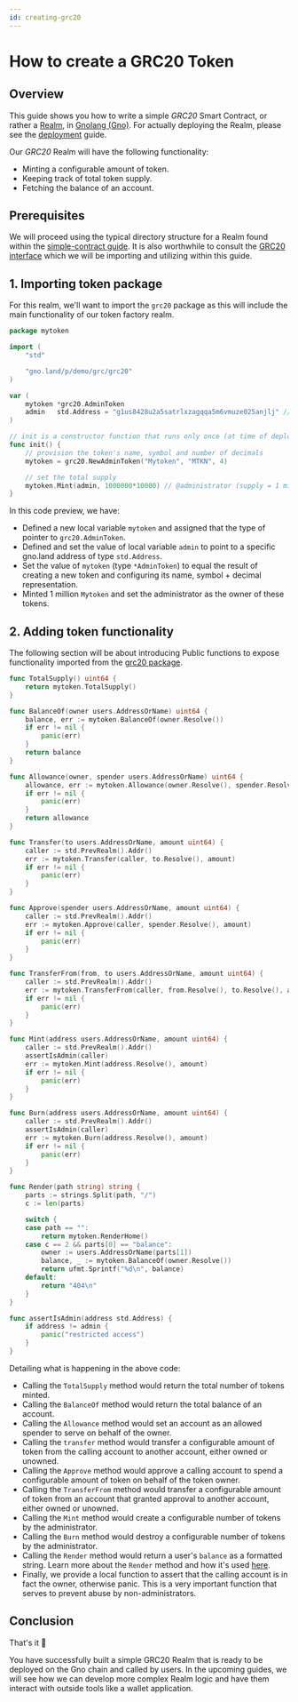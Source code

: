 ```yaml
---
id: creating-grc20
---
```


# How to create a GRC20 Token

## Overview

This guide shows you how to write a simple _GRC20_ Smart Contract, or rather a [Realm](../explanation/realms.md), in [Gnolang (Gno)](../explanation/gno-language.md). For actually deploying the Realm, please see the [deployment](deploy.md) guide.

Our _GRC20_ Realm will have the following functionality:

- Minting a configurable amount of token.
- Keeping track of total token supply.
- Fetching the balance of an account.

## Prerequisites

We will proceed using the typical directory structure for a Realm found within the [simple-contract guide](simple-contract.md). It is also worthwhile to consult the [GRC20 interface](../../examples/gno.land/p/demo/grc/grc20/igrc20.gno) which we will be importing and utilizing within this guide.

## 1. Importing token package
For this realm, we'll want to import the `grc20` package as this will include the main functionality of our token factory realm.

[embedmd]:# (../assets/how-to-guides/creating-grc20/mytoken-1.gno go)
```go
package mytoken

import (
	"std"

	"gno.land/p/demo/grc/grc20"
)

var (
	mytoken *grc20.AdminToken
	admin   std.Address = "g1us8428u2a5satrlxzagqqa5m6vmuze025anjlj" // set admin account
)

// init is a constructor function that runs only once (at time of deployment)
func init() {
	// provision the token's name, symbol and number of decimals
	mytoken = grc20.NewAdminToken("Mytoken", "MTKN", 4)

	// set the total supply
	mytoken.Mint(admin, 1000000*10000) // @administrator (supply = 1 million)
}
```

In this code preview, we have:
- Defined a new local variable `mytoken` and assigned that the type of pointer to `grc20.AdminToken`.
- Defined and set the value of local variable `admin` to point to a specific gno.land address of type `std.Address`.
- Set the value of `mytoken` (type `*AdminToken`) to equal the result of creating a new token and configuring its name, symbol + decimal representation.
- Minted 1 million `Mytoken` and set the administrator as the owner of these tokens.

## 2. Adding token functionality

The following section will be about introducing Public functions to expose functionality imported from the [grc20 package](../../examples/gno.land/p/demo/grc/grc20).

[embedmd]:# (../assets/how-to-guides/creating-grc20/mytoken-2.gno go)
```go
func TotalSupply() uint64 {
	return mytoken.TotalSupply()
}

func BalanceOf(owner users.AddressOrName) uint64 {
	balance, err := mytoken.BalanceOf(owner.Resolve())
	if err != nil {
		panic(err)
	}
	return balance
}

func Allowance(owner, spender users.AddressOrName) uint64 {
	allowance, err := mytoken.Allowance(owner.Resolve(), spender.Resolve())
	if err != nil {
		panic(err)
	}
	return allowance
}

func Transfer(to users.AddressOrName, amount uint64) {
	caller := std.PrevRealm().Addr()
	err := mytoken.Transfer(caller, to.Resolve(), amount)
	if err != nil {
		panic(err)
	}
}

func Approve(spender users.AddressOrName, amount uint64) {
	caller := std.PrevRealm().Addr()
	err := mytoken.Approve(caller, spender.Resolve(), amount)
	if err != nil {
		panic(err)
	}
}

func TransferFrom(from, to users.AddressOrName, amount uint64) {
	caller := std.PrevRealm().Addr()
	err := mytoken.TransferFrom(caller, from.Resolve(), to.Resolve(), amount)
	if err != nil {
		panic(err)
	}
}

func Mint(address users.AddressOrName, amount uint64) {
	caller := std.PrevRealm().Addr()
	assertIsAdmin(caller)
	err := mytoken.Mint(address.Resolve(), amount)
	if err != nil {
		panic(err)
	}
}

func Burn(address users.AddressOrName, amount uint64) {
	caller := std.PrevRealm().Addr()
	assertIsAdmin(caller)
	err := mytoken.Burn(address.Resolve(), amount)
	if err != nil {
		panic(err)
	}
}

func Render(path string) string {
	parts := strings.Split(path, "/")
	c := len(parts)

	switch {
	case path == "":
		return mytoken.RenderHome()
	case c == 2 && parts[0] == "balance":
		owner := users.AddressOrName(parts[1])
		balance, _ := mytoken.BalanceOf(owner.Resolve())
		return ufmt.Sprintf("%d\n", balance)
	default:
		return "404\n"
	}
}

func assertIsAdmin(address std.Address) {
	if address != admin {
		panic("restricted access")
	}
}
```

Detailing what is happening in the above code:
- Calling the `TotalSupply` method would return the total number of tokens minted.
- Calling the `BalanceOf` method would return the total balance of an account.
- Calling the `Allowance` method would set an account as an allowed spender to serve on behalf of the owner.
- Calling the `transfer` method would transfer a configurable amount of token from the calling account to another account, either owned or unowned.
- Calling the `Approve` method would approve a calling account to spend a configurable amount of token on behalf of the token owner.
- Calling the `TransferFrom` method would transfer a configurable amount of token from an account that granted approval to another account, either owned or unowned.
- Calling the `Mint` method would create a configurable number of tokens by the administrator.
- Calling the `Burn` method would destroy a configurable number of tokens by the administrator.
- Calling the `Render` method would return a user's `balance` as a formatted string. Learn more about the `Render`
  method and how it's used [here](../explanation/realms.md).
- Finally, we provide a local function to assert that the calling account is in fact the owner, otherwise panic. This is a very important function that serves to prevent abuse by non-administrators.

## Conclusion

That's it 🎉

You have successfully built a simple GRC20 Realm that is ready to be deployed on the Gno chain and called by users.
In the upcoming guides, we will see how we can develop more complex Realm logic and have them interact with outside tools like a wallet application.
